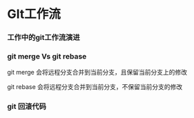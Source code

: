 # GIt工作流

### 工作中的git工作流演进

### git merge Vs git rebase

git merge 会将远程分支合并到当前分支，且保留当前分支上的修改

git rebase 会将远程分支合并到当前分支，不保留当前分支的修改

### git 回滚代码